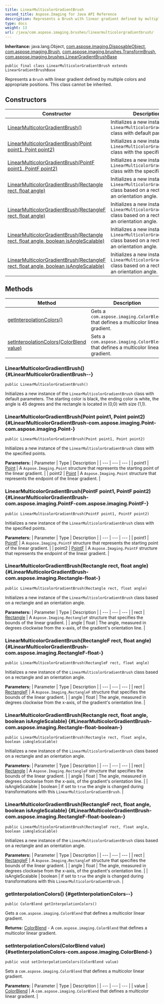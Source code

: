 ```yaml
---
title: LinearMulticolorGradientBrush
second_title: Aspose.Imaging for Java API Reference
description: Represents a Brush with linear gradient defined by multiple colors and appropriate positions.
type: docs
weight: 13
url: /java/com.aspose.imaging.brushes/linearmulticolorgradientbrush/
---
```

**Inheritance:**
java.lang.Object, [com.aspose.imaging.DisposableObject](../../com.aspose.imaging/disposableobject), [com.aspose.imaging.Brush](../../com.aspose.imaging/brush), [com.aspose.imaging.brushes.TransformBrush](../../com.aspose.imaging.brushes/transformbrush), [com.aspose.imaging.brushes.LinearGradientBrushBase](../../com.aspose.imaging.brushes/lineargradientbrushbase)
```
public final class LinearMulticolorGradientBrush extends LinearGradientBrushBase
```

Represents a `Brush` with linear gradient defined by multiple colors and appropriate positions. This class cannot be inherited.
## Constructors

| Constructor | Description |
| --- | --- |
| [LinearMulticolorGradientBrush()](#LinearMulticolorGradientBrush--) | Initializes a new instance of the `LinearMulticolorGradientBrush` class with default parameters. |
| [LinearMulticolorGradientBrush(Point point1, Point point2)](#LinearMulticolorGradientBrush-com.aspose.imaging.Point-com.aspose.imaging.Point-) | Initializes a new instance of the `LinearMulticolorGradientBrush` class with the specified points. |
| [LinearMulticolorGradientBrush(PointF point1, PointF point2)](#LinearMulticolorGradientBrush-com.aspose.imaging.PointF-com.aspose.imaging.PointF-) | Initializes a new instance of the `LinearMulticolorGradientBrush` class with the specified points. |
| [LinearMulticolorGradientBrush(Rectangle rect, float angle)](#LinearMulticolorGradientBrush-com.aspose.imaging.Rectangle-float-) | Initializes a new instance of the `LinearMulticolorGradientBrush` class based on a rectangle and an orientation angle. |
| [LinearMulticolorGradientBrush(RectangleF rect, float angle)](#LinearMulticolorGradientBrush-com.aspose.imaging.RectangleF-float-) | Initializes a new instance of the `LinearMulticolorGradientBrush` class based on a rectangle and an orientation angle. |
| [LinearMulticolorGradientBrush(Rectangle rect, float angle, boolean isAngleScalable)](#LinearMulticolorGradientBrush-com.aspose.imaging.Rectangle-float-boolean-) | Initializes a new instance of the `LinearMulticolorGradientBrush` class based on a rectangle and an orientation angle. |
| [LinearMulticolorGradientBrush(RectangleF rect, float angle, boolean isAngleScalable)](#LinearMulticolorGradientBrush-com.aspose.imaging.RectangleF-float-boolean-) | Initializes a new instance of the `LinearMulticolorGradientBrush` class based on a rectangle and an orientation angle. |
## Methods

| Method | Description |
| --- | --- |
| [getInterpolationColors()](#getInterpolationColors--) | Gets a `com.aspose.imaging.ColorBlend` that defines a multicolor linear gradient. |
| [setInterpolationColors(ColorBlend value)](#setInterpolationColors-com.aspose.imaging.ColorBlend-) | Sets a `com.aspose.imaging.ColorBlend` that defines a multicolor linear gradient. |
### LinearMulticolorGradientBrush() {#LinearMulticolorGradientBrush--}
```
public LinearMulticolorGradientBrush()
```


Initializes a new instance of the `LinearMulticolorGradientBrush` class with default parameters. The starting color is black, the ending color is white, the angle is 45 degrees and the rectangle is located in (0,0) with size (1,1).

### LinearMulticolorGradientBrush(Point point1, Point point2) {#LinearMulticolorGradientBrush-com.aspose.imaging.Point-com.aspose.imaging.Point-}
```
public LinearMulticolorGradientBrush(Point point1, Point point2)
```


Initializes a new instance of the `LinearMulticolorGradientBrush` class with the specified points.

**Parameters:**
| Parameter | Type | Description |
| --- | --- | --- |
| point1 | [Point](../../com.aspose.imaging/point) | A `Aspose.Imaging.Point` structure that represents the starting point of the linear gradient. |
| point2 | [Point](../../com.aspose.imaging/point) | A `Aspose.Imaging.Point` structure that represents the endpoint of the linear gradient. |

### LinearMulticolorGradientBrush(PointF point1, PointF point2) {#LinearMulticolorGradientBrush-com.aspose.imaging.PointF-com.aspose.imaging.PointF-}
```
public LinearMulticolorGradientBrush(PointF point1, PointF point2)
```


Initializes a new instance of the `LinearMulticolorGradientBrush` class with the specified points.

**Parameters:**
| Parameter | Type | Description |
| --- | --- | --- |
| point1 | [PointF](../../com.aspose.imaging/pointf) | A `Aspose.Imaging.PointF` structure that represents the starting point of the linear gradient. |
| point2 | [PointF](../../com.aspose.imaging/pointf) | A `Aspose.Imaging.PointF` structure that represents the endpoint of the linear gradient. |

### LinearMulticolorGradientBrush(Rectangle rect, float angle) {#LinearMulticolorGradientBrush-com.aspose.imaging.Rectangle-float-}
```
public LinearMulticolorGradientBrush(Rectangle rect, float angle)
```


Initializes a new instance of the `LinearMulticolorGradientBrush` class based on a rectangle and an orientation angle.

**Parameters:**
| Parameter | Type | Description |
| --- | --- | --- |
| rect | [Rectangle](../../com.aspose.imaging/rectangle) | A `Aspose.Imaging.RectangleF` structure that specifies the bounds of the linear gradient. |
| angle | float | The angle, measured in degrees clockwise from the x-axis, of the gradient's orientation line. |

### LinearMulticolorGradientBrush(RectangleF rect, float angle) {#LinearMulticolorGradientBrush-com.aspose.imaging.RectangleF-float-}
```
public LinearMulticolorGradientBrush(RectangleF rect, float angle)
```


Initializes a new instance of the `LinearMulticolorGradientBrush` class based on a rectangle and an orientation angle.

**Parameters:**
| Parameter | Type | Description |
| --- | --- | --- |
| rect | [RectangleF](../../com.aspose.imaging/rectanglef) | A `Aspose.Imaging.RectangleF` structure that specifies the bounds of the linear gradient. |
| angle | float | The angle, measured in degrees clockwise from the x-axis, of the gradient's orientation line. |

### LinearMulticolorGradientBrush(Rectangle rect, float angle, boolean isAngleScalable) {#LinearMulticolorGradientBrush-com.aspose.imaging.Rectangle-float-boolean-}
```
public LinearMulticolorGradientBrush(Rectangle rect, float angle, boolean isAngleScalable)
```


Initializes a new instance of the `LinearMulticolorGradientBrush` class based on a rectangle and an orientation angle.

**Parameters:**
| Parameter | Type | Description |
| --- | --- | --- |
| rect | [Rectangle](../../com.aspose.imaging/rectangle) | A `Aspose.Imaging.RectangleF` structure that specifies the bounds of the linear gradient. |
| angle | float | The angle, measured in degrees clockwise from the x-axis, of the gradient's orientation line. |
| isAngleScalable | boolean | if set to `true` the angle is changed during transformations with this `LinearMulticolorGradientBrush`. |

### LinearMulticolorGradientBrush(RectangleF rect, float angle, boolean isAngleScalable) {#LinearMulticolorGradientBrush-com.aspose.imaging.RectangleF-float-boolean-}
```
public LinearMulticolorGradientBrush(RectangleF rect, float angle, boolean isAngleScalable)
```


Initializes a new instance of the `LinearMulticolorGradientBrush` class based on a rectangle and an orientation angle.

**Parameters:**
| Parameter | Type | Description |
| --- | --- | --- |
| rect | [RectangleF](../../com.aspose.imaging/rectanglef) | A `Aspose.Imaging.RectangleF` structure that specifies the bounds of the linear gradient. |
| angle | float | The angle, measured in degrees clockwise from the x-axis, of the gradient's orientation line. |
| isAngleScalable | boolean | if set to `true` the angle is changed during transformations with this `LinearMulticolorGradientBrush`. |

### getInterpolationColors() {#getInterpolationColors--}
```
public ColorBlend getInterpolationColors()
```


Gets a `com.aspose.imaging.ColorBlend` that defines a multicolor linear gradient.

**Returns:**
[ColorBlend](../../com.aspose.imaging/colorblend) - A `com.aspose.imaging.ColorBlend` that defines a multicolor linear gradient.
### setInterpolationColors(ColorBlend value) {#setInterpolationColors-com.aspose.imaging.ColorBlend-}
```
public void setInterpolationColors(ColorBlend value)
```


Sets a `com.aspose.imaging.ColorBlend` that defines a multicolor linear gradient.

**Parameters:**
| Parameter | Type | Description |
| --- | --- | --- |
| value | [ColorBlend](../../com.aspose.imaging/colorblend) | A `com.aspose.imaging.ColorBlend` that defines a multicolor linear gradient. |

